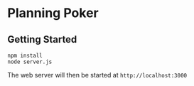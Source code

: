 Planning Poker
===

Getting Started
---

```
npm install
node server.js
```

The web server will then be started at `http://localhost:3000`
